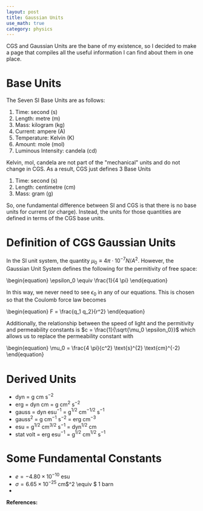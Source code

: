 ```yaml
---
layout: post
title: Gaussian Units
use_math: true
category: physics
---
```


CGS and Gaussian Units are the bane of my existence, so I decided to make a page that compiles all the useful information I can find about them in one place. 

# Base Units
The Seven SI Base Units are as follows: 

1. Time: second (s)
2. Length: metre (m)
3. Mass: kilogram (kg)
4. Current: ampere (A)
5. Temperature: Kelvin (K)
6. Amount: mole (mol)
7. Luminous Intensity: candela (cd)

Kelvin, mol, candela are not part of the "mechanical" units and do not change in CGS. As a result, CGS just defines 3 Base Units

1. Time: second (s)
2. Length: centimetre (cm)
3. Mass: gram (g)

So, one fundamental difference between SI and CGS is that there is no base units for current (or charge). Instead, the units for those quantities are defined in terms of the CGS base units.

# Definition of CGS Gaussian Units

In the SI unit system, the quantity $\mu_0 \equiv 4 \pi \cdot 10^{-7} N/A^2$. However, the Gaussian Unit System defines the following for the permitivity of free space:

\begin{equation}
\epsilon_0 \equiv \frac{1}{4 \pi}
\end{equation}

In this way, we never need to see $\epsilon_0$ in any of our equations. This is chosen so that the Coulomb force law becomes

\begin{equation}
F = \frac{q_1 q_2}{r^2}
\end{equation}

Additionally, the relationship between the speed of light and the permitivity and permeability constants is $c = \frac{1}{\sqrt{\mu_0 \epsilon_0}}$ which allows us to replace the permeability constant with

\begin{equation}
\mu_0 = \frac{4 \pi}{c^2} \text{s}^{2} \text{cm}^{-2}
\end{equation}

# Derived Units
- dyn = g cm s$^{-2}$
- erg = dyn cm = g cm$^2$ s$^{-2}$
- gauss = dyn esu$^{-1}$ = g$^{1/2}$ cm$^{-1/2}$ s$^{-1}$
- gauss$^2$ = g cm$^{-1}$ s$^{-2}$ = erg cm$^{-3}$
- esu = g$^{1/2}$ cm$^{3/2}$ s$^{-1}$ = dyn$^{1/2}$ cm
- stat volt = erg esu$^{-1}$ = g$^{1/2}$ cm$^{1/2}$ s$^{-1}$

# Some Fundamental Constants
- $e = -4.80 \times 10^{-10}$ esu
- $\sigma = 6.65 \times 10^{-25}$ cm$^2 \equiv $ 1 barn
- 

**References:** 

